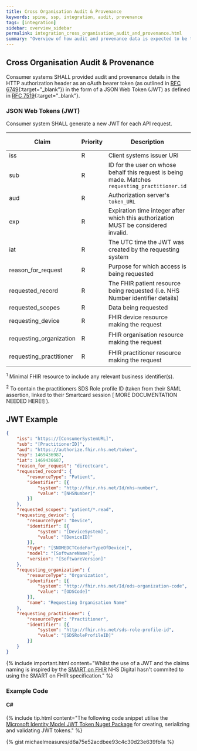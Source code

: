 ```yaml
---
title: Cross Organisation Audit & Provenance
keywords: spine, ssp, integration, audit, provenance
tags: [integration]
sidebar: overview_sidebar
permalink: integration_cross_organisation_audit_and_provenance.html
summary: "Overview of how audit and provenance data is expected to be transported over the GP Connect FHIR interfaces."
---
```


## Cross Organisation Audit & Provenance ##

Consumer systems SHALL provided audit and provenance details in the HTTP authorization header as an oAuth bearer token (as outlined in [RFC 6749](https://tools.ietf.org/html/rfc6749){:target="_blank"}) in the form of a JSON Web Token (JWT) as defined in [RFC 7519](https://tools.ietf.org/html/rfc7519){:target="_blank"}.

### JSON Web Tokens (JWT) ###

Consumer system SHALL generate a new JWT for each API request.

| Claim | Priority | Description | Fixed Value | Dynamic Value |
|-------|----------|-------------|-------------|------------------|
| iss | R | Client systems issuer URI | No | Yes |
| sub | R | ID for the user on whose behalf this request is being made. Matches `requesting_practitioner.id` | No | Yes |
| aud | R | Authorization server's `token_URL` | `https://authorize.fhir.nhs.net/token` | No |
| exp | R | Expiration time integer after which this authorization MUST be considered invalid. | `exp` | (now + 5 minutes) UTC time in seconds |
| iat | R | The UTC time the JWT was created by the requesting system | `iat` | now UTC time in seconds |
| reason_for_request | R | Purpose for which access is being requested | `directcare` | No |
| requested_record | R | The FHIR patient resource being requested (i.e. NHS Number identifier details) | No | FHIR Patient<sup>1</sup> |
| requested_scopes | R | Data being requested | `patient/Observation.read` | No |
| requesting_device | R | FHIR device resource making the request | No | FHIR Device<sup>1</sup> |
| requesting_organization | R | FHIR organisation resource making the request | No | FHIR Organization<sup>1</sup> | 
| requesting_practitioner | R | FHIR practitioner resource making the request | No | FHIR Practitioner<sup>2</sup> |

<sup>1</sup> Minimal FHIR resource to include any relevant business identifier(s).

<sup>2</sup> To contain the practitioners SDS Role profile ID (taken from their SAML assertion, linked to their Smartcard session [ MORE DOCUMENTATION NEEDED HERE!] ).

## JWT Example ##

```json
{
	"iss": "https://[ConsumerSystemURL]",
	"sub": "[PractitionerID]",
	"aud": "https://authorize.fhir.nhs.net/token",
	"exp": 1469436987,
	"iat": 1469436687,
	"reason_for_request": "directcare",
	"requested_record": {
		"resourceType": "Patient",
		"identifier": [{
			"system": "http://fhir.nhs.net/Id/nhs-number",
			"value": "[NHSNumber]"
		}]
	},
	"requested_scopes": "patient/*.read",
	"requesting_device": {
		"resourceType": "Device",
		"identifier": [{
			"system": "[DeviceSystem]",
			"value": "[DeviceID]"
		}],
		"type": "[SNOMEDCTCodeForTypeOfDevice]",
		"model": "[SoftwareName]",
		"version": "[SoftwareVersion]"
	},
	"requesting_organization": {
		"resourceType": "Organization",
		"identifier": [{
			"system": "http://fhir.nhs.net/Id/ods-organization-code",
			"value": "[ODSCode]"
		}],
		"name": "Requesting Organisation Name"
	},
	"requesting_practitioner": {
		"resourceType": "Practitioner",
		"identifier": [{
			"system": "http://fhir.nhs.net/sds-role-profile-id",
			"value": "[SDSRoleProfileID]"
		}]
	}
}
```

{% include important.html content="Whilst the use of a JWT and the claims naming is inspired by the [SMART on FHIR](https://github.com/smart-on-fhir/smart-on-fhir.github.io/wiki/cross-organizational-auth) NHS Digital hasn't commited to using the SMART on FHIR specification." %}

### Example Code ###

#### C# ####

{% include tip.html content="The following code snippet utilise the [Microsoft Identity Model JWT Token Nuget Package](https://www.nuget.org/packages/System.IdentityModel.Tokens.Jwt/) for creating, serializing and validating JWT tokens." %}

{% gist michaelmeasures/d6a75e52acdbee93c4c30d23e639fb1a %}

